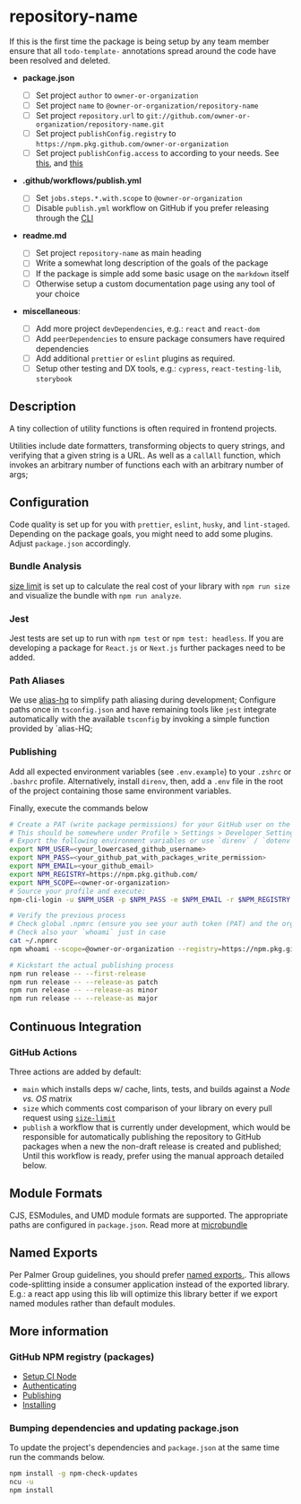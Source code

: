 # repository-name

<!-- TODO: Warning do not proceed without finishing this checklist  -->
<!-- TODO: Read some https://blog.logrocket.com/the-complete-guide-to-publishing-a-react-package-to-npm/ -->
<!-- TODO: Delete checklist when you are done -->

If this is the first time the package is being setup by any team member
ensure that all `todo-template-` annotations spread around the code have been
resolved and deleted.

- **package.json**

  - [ ] Set project `author` to `owner-or-organization`
  - [ ] Set project `name` to `@owner-or-organization/repository-name`
  - [ ] Set project `repository.url` to `git://github.com/owner-or-organization/repository-name.git`
  - [ ] Set project `publishConfig.registry` to `https://npm.pkg.github.com/owner-or-organization`
  - [ ] Set project `publishConfig.access` to according to your needs.
        See [this](https://docs.npmjs.com/cli/v7/configuring-npm/package-json#publishconfig),
        and [this](https://docs.npmjs.com/cli/v8/using-npm/config#access)

- **.github/workflows/publish.yml**

  - [ ] Set `jobs.steps.*.with.scope` to `@owner-or-organization`
  - [ ] Disable `publish.yml` workflow on GitHub if you prefer releasing through the [CLI](#publishing)

- **readme.md**

  - [ ] Set project `repository-name` as main heading
  - [ ] Write a somewhat long description of the goals of the package
  - [ ] If the package is simple add some basic usage on the `markdown` itself
  - [ ] Otherwise setup a custom documentation page using any tool of your choice

- **miscellaneous**:
  - [ ] Add more project `devDependencies`, e.g.: `react` and `react-dom`
  - [ ] Add `peerDependencies` to ensure package consumers have required dependencies
  - [ ] Add additional `prettier` or `eslint` plugins as required.
  - [ ] Setup other testing and DX tools, e.g.: `cypress`, `react-testing-lib`, `storybook`

## Description

A tiny collection of utility functions is often required in frontend projects.

Utilities include date formatters, transforming objects to query strings,
and verifying that a given string is a URL. As well as a `callAll` function, which
invokes an arbitrary number of functions each with an arbitrary number of args;

## Configuration

Code quality is set up for you with `prettier`, `eslint`, `husky`, and
`lint-staged`. Depending on the package goals, you might need to add some
plugins. Adjust `package.json` accordingly.

### Bundle Analysis

[size limit](https://github.com/ai/size-limit) is set up to calculate
the real cost of your library with `npm run size` and visualize the bundle
with `npm run analyze`.

### Jest

Jest tests are set up to run with `npm test` or `npm test: headless`. If you
are developing a package for `React.js` or `Next.js` further packages need to be
added.

### Path Aliases

We use [alias-hq](https://github.com/davestewart/alias-hq) to simplify path
aliasing during development; Configure paths once in `tsconfig.json` and have
remaining tools like `jest` integrate automatically with the available
`tsconfig` by invoking a simple function provided by `alias-HQ;

### Publishing

Add all expected environment variables (see `.env.example`) to your `.zshrc` or
`.bashrc` profile. Alternatively, install `direnv`, then, add a `.env` file
in the root of the project containing those same environment variables.

Finally, execute the commands below

```bash
# Create a PAT (write package permissions) for your GitHub user on the website
# This should be somewhere under Profile > Settings > Developer Settings
# Export the following environment variables or use `direnv` / `dotenv`:
export NPM_USER=<your_lowercased_github_username>
export NPM_PASS=<your_github_pat_with_packages_write_permission>
export NPM_EMAIL=<your_github_email>
export NPM_REGISTRY=https://npm.pkg.github.com/
export NPM_SCOPE=<owner-or-organization>
# Source your profile and execute:
npm-cli-login -u $NPM_USER -p $NPM_PASS -e $NPM_EMAIL -r $NPM_REGISTRY -s $NPM_SCOPE

# Verify the previous process
# Check global .npmrc (ensure you see your auth token (PAT) and the org registry)
# Check also your `whoami` just in case
cat ~/.npmrc
npm whoami --scope=@owner-or-organization --registry=https://npm.pkg.github.com/

# Kickstart the actual publishing process
npm run release -- --first-release
npm run release -- --release-as patch
npm run release -- --release-as minor
npm run release -- --release-as major
```

## Continuous Integration

### GitHub Actions

Three actions are added by default:

- `main` which installs deps w/ cache, lints, tests, and builds against
  a _Node vs. OS_ matrix
- `size` which comments cost comparison of your library on every pull
  request using [`size-limit`](https://github.com/ai/size-limit)
- `publish` a workflow that is currently under development, which would be
  responsible for automatically publishing the repository to GitHub packages
  when a new the non-draft release is created and published; Until this workflow
  is ready, prefer using the manual approach detailed below.

## Module Formats

CJS, ESModules, and UMD module formats are supported. The appropriate paths are
configured in `package.json`. Read more at [microbundle](https://github.com/developit/microbundle)

## Named Exports

Per Palmer Group guidelines, you should prefer [named exports.](https://github.com/palmerhq/typescript#exports).
This allows code-splitting inside a consumer application instead of the exported
library. E.g.: a react app using this lib will optimize this library better if
we export named modules rather than default modules.

## More information

### GitHub NPM registry (packages)

- [Setup CI Node](https://github.com/actions/setup-node#usage)
- [Authenticating](https://docs.github.com/en/packages/working-with-a-github-packages-registry/working-with-the-npm-registry#authenticating-to-github-packages)
- [Publishing](https://docs.github.com/en/packages/working-with-a-github-packages-registry/working-with-the-npm-registry#publishing-a-package)
- [Installing](https://docs.github.com/en/packages/working-with-a-github-packages-registry/working-with-the-npm-registry#installing-a-package)

### Bumping dependencies and updating package.json

To update the project's dependencies and `package.json` at the same time
run the commands below.

```bash
npm install -g npm-check-updates
ncu -u
npm install
```
